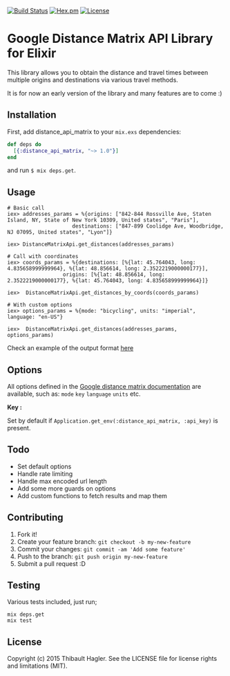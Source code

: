 [![Build Status](https://travis-ci.org/C404/distance-matrix-api.svg?branch=master)](https://travis-ci.org/C404/distance-matrix-api)
[![Hex.pm](https://img.shields.io/hexpm/v/distance_api_matrix.svg)](https://hex.pm/packages/distance_api_matrix)
[![License](http://img.shields.io/badge/license-MIT-brightgreen.svg)](http://opensource.org/licenses/MIT)
# Google Distance Matrix API Library for Elixir
This library allows you to obtain the distance and travel times between multiple origins and destinations via various travel methods.

It is for now an early version of the library and many features are to come :)

## Installation

First, add distance_api_matrix to your `mix.exs` dependencies:

```elixir
def deps do
  [{:distance_api_matrix, "~> 1.0"}]
end
```
and run `$ mix deps.get`.

## Usage

```iex
# Basic call
iex> addresses_params = %{origins: ["842-844 Rossville Ave, Staten Island, NY, State of New York 10309, United states", "Paris"],
                     destinations: ["847-899 Coolidge Ave, Woodbridge, NJ 07095, United states", "Lyon"]}

iex> DistanceMatrixApi.get_distances(addresses_params)

# Call with coordinates
iex> coords_params = %{destinations: [%{lat: 45.764043, long: 4.835658999999964}, %{lat: 48.856614, long: 2.3522219000000177}],
                  origins: [%{lat: 48.856614, long: 2.3522219000000177}, %{lat: 45.764043, long: 4.835658999999964}]}

iex>  DistanceMatrixApi.get_distances_by_coords(coords_params)

# With custom options
iex> options_params = %{mode: "bicycling", units: "imperial", language: "en-US"}

iex>  DistanceMatrixApi.get_distances(addresses_params, options_params)
```

Check an example of the output format [here](https://maps.googleapis.com/maps/api/distancematrix/json?origins=Rue%20de%20Lappe,%20Paris%7CPlace%20de%20l%27Opera,%20Paris&destinations=Place%20de%20l%27Opera,%20Paris%7CPlace%20Gambetta,%20Paris&mode=bicycling&language=fr-FR)

## Options

All options defined in the [Google distance matrix documentation](https://developers.google.com/maps/documentation/distance-matrix/intro) are available, such as: `mode` `key` `language` `units` etc.

**Key :**

Set by default if `Application.get_env(:distance_api_matrix, :api_key)` is present.

## Todo

- Set default options
- Handle rate limiting
- Handle max encoded url length
- Add some more guards on options
- Add custom functions to fetch results and map them

## Contributing

1. Fork it!
2. Create your feature branch: `git checkout -b my-new-feature`
3. Commit your changes: `git commit -am 'Add some feature'`
4. Push to the branch: `git push origin my-new-feature`
5. Submit a pull request :D

## Testing

Various tests included, just run;

    mix deps.get
    mix test

## License

Copyright (c) 2015 Thibault Hagler. See the LICENSE file for license rights and limitations (MIT).
